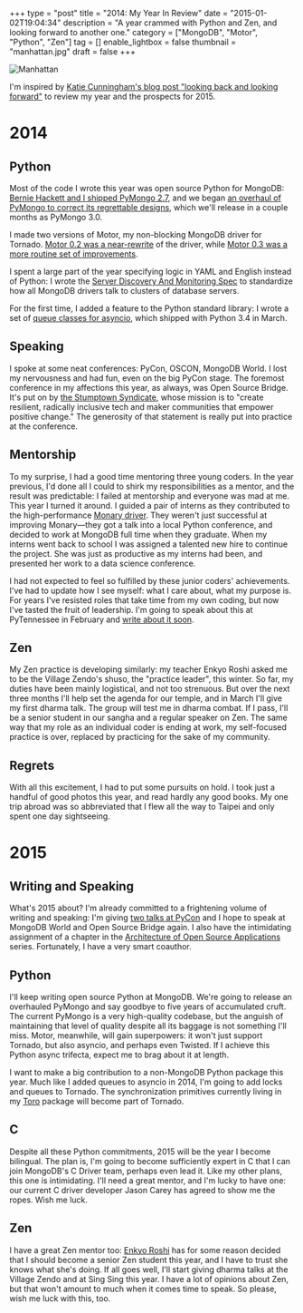 +++
type = "post"
title = "2014: My Year In Review"
date = "2015-01-02T19:04:34"
description = "A year crammed with Python and Zen, and looking forward to another one."
category = ["MongoDB", "Motor", "Python", "Zen"]
tag = []
enable_lightbox = false
thumbnail = "manhattan.jpg"
draft = false
+++

<p><img style="display:block; margin-left:auto; margin-right:auto;" src="manhattan.jpg" alt="Manhattan" title="Manhattan" /></p>
<p>I'm inspired by <a href="http://therealkatie.net/blog/2014/dec/31/looking-back-and-looking-forward-2014/">Katie Cunningham's blog post "looking back and looking forward"</a> to review my year and the prospects for 2015.</p>
<h1 id="2014">2014</h1>
<h2 id="python">Python</h2>
<p>Most of the code I wrote this year was open source Python for MongoDB: <a href="/pymongo-2-7-rc0/">Bernie Hackett and I shipped PyMongo 2.7</a>, and we began <a href="/good-idea-at-the-time-pymongo/">an overhaul of PyMongo to correct its regrettable designs</a>, which we'll release in a couple months as PyMongo 3.0.</p>
<p>I made two versions of Motor, my non-blocking MongoDB driver for Tornado. <a href="/motor-0-2-released/">Motor 0.2 was a near-rewrite</a> of the driver, while <a href="/motor-0-3-released/">Motor 0.3 was a more routine set of improvements</a>.</p>
<p>I spent a large part of the year specifying logic in YAML and English instead of Python: I wrote the <a href="/server-discovery-and-monitoring-spec/">Server Discovery And Monitoring Spec</a> to standardize how all MongoDB drivers talk to clusters of database servers.</p>
<p>For the first time, I added a feature to the Python standard library: I wrote a set of <a href="https://docs.python.org/3/library/asyncio-sync.html#queues">queue classes for asyncio</a>, which shipped with Python 3.4 in March.</p>
<h2 id="speaking">Speaking</h2>
<p>I spoke at some neat conferences: PyCon, OSCON, MongoDB World. I lost my nervousness and had fun, even on the big PyCon stage. The foremost conference in my affections this year, as always, was Open Source Bridge. It's put on by <a href="http://stumptownsyndicate.org/">the Stumptown Syndicate</a>, whose mission is to "create resilient, radically inclusive tech and maker communities that empower positive change." The generosity of that statement is really put into practice at the conference.</p>
<h2 id="mentorship">Mentorship</h2>
<p>To my surprise, I had a good time mentoring three young coders. In the year previous, I'd done all I could to shirk my responsibilities as a mentor, and the result was predictable: I failed at mentorship and everyone was mad at me. This year I turned it around. I guided a pair of interns as they contributed to the high-performance <a href="https://bitbucket.org/djcbeach/monary/src">Monary driver</a>. They weren't just successful at improving Monary&mdash;they got a talk into a local Python conference, and decided to work at MongoDB full time when they graduate. When my interns went back to school I was assigned a talented new hire to continue the project. She was just as productive as my interns had been, and presented her work to a data science conference.</p>
<p>I had not expected to feel so fulfilled by these junior coders' achievements. I've had to update how I see myself: what I care about, what my purpose is. For years I've resisted roles that take time from my own coding, but now I've tasted the fruit of leadership. I'm going to speak about this at PyTennessee in February and <a href="http://emptysqua.re/blog/mentoring/">write about it soon</a>.</p>
<h2 id="zen">Zen</h2>
<p>My Zen practice is developing similarly: my teacher Enkyo Roshi asked me to be the Village Zendo's shuso, the "practice leader", this winter. So far, my duties have been mainly logistical, and not too strenuous. But over the next three months I'll help set the agenda for our temple, and in March I'll give my first dharma talk. The group will test me in dharma combat. If I pass, I'll be a senior student in our sangha and a regular speaker on Zen. The same way that my role as an individual coder is ending at work, my self-focused practice is over, replaced by practicing for the sake of my community.</p>
<h2 id="regrets">Regrets</h2>
<p>With all this excitement, I had to put some pursuits on hold. I took just a handful of good photos this year, and read hardly any good books. My one trip abroad was so abbreviated that I flew all the way to Taipei and only spent one day sightseeing.</p>
<h1 id="2015">2015</h1>
<h2 id="writing-and-speaking">Writing and Speaking</h2>
<p>What's 2015 about? I'm already committed to a frightening volume of writing and speaking: I'm giving <a href="https://us.pycon.org/2015/schedule/talks/list/">two talks at PyCon</a> and I hope to speak at MongoDB World and Open Source Bridge again. I also have the intimidating assignment of a chapter in the <a href="http://aosabook.org/en/index.html">Architecture of Open Source Applications</a> series. Fortunately, I have a very smart coauthor.</p>
<h2 id="python_1">Python</h2>
<p>I'll keep writing open source Python at MongoDB. We're going to release an overhauled PyMongo and say goodbye to five years of accumulated cruft. The current PyMongo is a very high-quality codebase, but the anguish of maintaining that level of quality despite all its baggage is not something I'll miss. Motor, meanwhile, will gain superpowers: it won't just support Tornado, but also asyncio, and perhaps even Twisted. If I achieve this Python async trifecta, expect me to brag about it at length.</p>
<p>I want to make a big contribution to a non-MongoDB Python package this year. Much like I added queues to asyncio in 2014, I'm going to add locks and queues to Tornado. The synchronization primitives currently living in my <a href="https://toro.readthedocs.org/en/stable/">Toro</a> package will become part of Tornado.</p>
<h2 id="c">C</h2>
<p>Despite all these Python commitments, 2015 will be the year I become bilingual. The plan is, I'm going to become sufficiently expert in C that I can join MongoDB's C Driver team, perhaps even lead it. Like my other plans, this one is intimidating. I'll need a great mentor, and I'm lucky to have one: our current C driver developer Jason Carey has agreed to show me the ropes. Wish me luck.</p>
<h2 id="zen_1">Zen</h2>
<p>I have a great Zen mentor too: <a href="http://villagezendo.org/teachers/roshi-enkyo-ohara/">Enkyo Roshi</a> has for some reason decided that I should become a senior Zen student this year, and I have to trust she knows what she's doing. If all goes well, I'll start giving dharma talks at the Village Zendo and at Sing Sing this year. I have a lot of opinions about Zen, but that won't amount to much when it comes time to speak. So please, wish me luck with this, too.</p>
